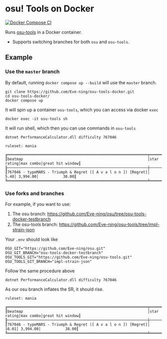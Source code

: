 # osu! Tools on Docker

[![Docker Compose CI](https://github.com/Eve-ning/osu-tools-docker/actions/workflows/docker-image.yml/badge.svg)](https://github.com/Eve-ning/osu-tools-docker/actions/workflows/docker-image.yml)

Runs [osu-tools](https://github.com/ppy/osu-tools) in a Docker container.

- Supports switching branches for both `osu` and `osu-tools`.

## Example

### Use the `master` branch

By default, running `docker compose up --build` will use the `master` branch.

```shell
git clone https://github.com/Eve-ning/osu-tools-docker.git
cd osu-tools-docker/
docker compose up
```

It will spin up a container `osu-tools`, which you can access via docker `exec`

```shell
docker exec -it osu-tools sh
```

It will run shell, which then you can use commands in `osu-tools`

```shell
dotnet PerformanceCalculator.dll difficulty 767046
```
```
ruleset: mania

╔═══════════════════════════════════════════════════════════════╤═══════════╤═════════╤════════════════╗
║beatmap                                                        │star rating│max combo│great hit window║
╟───────────────────────────────────────────────────────────────┼───────────┼─────────┼────────────────╢
║767046 - typeMARS - Triumph & Regret ([ A v a l o n ]) [Regret]│       5.48│ 3,994.00│           38.00║
╚═══════════════════════════════════════════════════════════════╧═══════════╧═════════╧════════════════╝
```

### Use forks and branches

For example, if you want to use:
1) The osu branch: https://github.com/Eve-ning/osu/tree/osu-tools-docker-testbranch
2) The osu-tools branch: https://github.com/Eve-ning/osu-tools/tree/impl-strain-json

Your `.env` should look like

```dotenv
OSU_GIT="https://github.com/Eve-ning/osu.git"
OSU_GIT_BRANCH="osu-tools-docker-testbranch"
OSU_TOOLS_GIT="https://github.com/Eve-ning/osu-tools.git"
OSU_TOOLS_GIT_BRANCH="impl-strain-json"
```

Follow the same procedure above

```shell
dotnet PerformanceCalculator.dll difficulty 767046
```

As our osu branch inflates the SR, it should rise.

```
ruleset: mania

╔═══════════════════════════════════════════════════════════════╤═══════════╤═════════╤════════════════╗
║beatmap                                                        │star rating│max combo│great hit window║
╟───────────────────────────────────────────────────────────────┼───────────┼─────────┼────────────────╢
║767046 - typeMARS - Triumph & Regret ([ A v a l o n ]) [Regret]│      16.01│ 3,994.00│           38.00║
╚═══════════════════════════════════════════════════════════════╧═══════════╧═════════╧════════════════╝
```